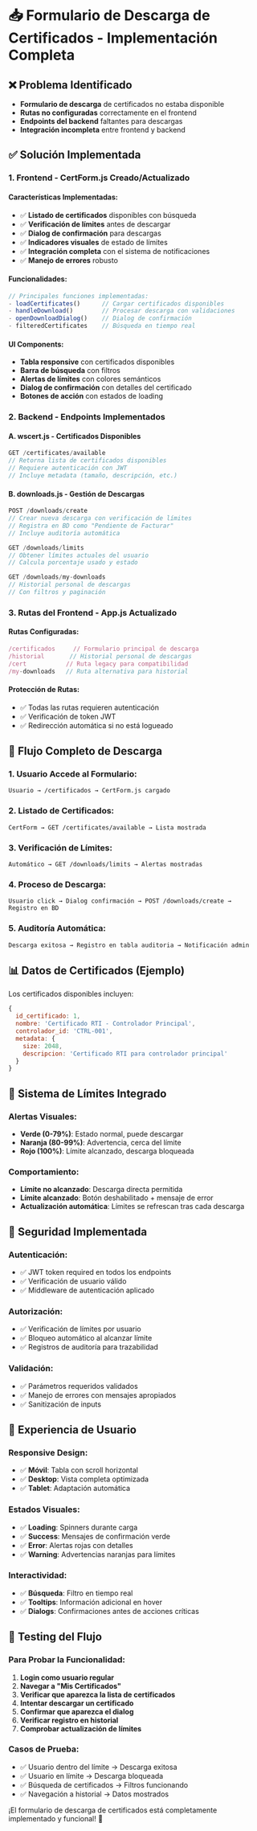 # 📥 Formulario de Descarga de Certificados - Implementación Completa

## ❌ **Problema Identificado**
- **Formulario de descarga** de certificados no estaba disponible
- **Rutas no configuradas** correctamente en el frontend
- **Endpoints del backend** faltantes para descargas
- **Integración incompleta** entre frontend y backend

## ✅ **Solución Implementada**

### **1. Frontend - CertForm.js Creado/Actualizado**

#### **Características Implementadas:**
- ✅ **Listado de certificados** disponibles con búsqueda
- ✅ **Verificación de límites** antes de descargar
- ✅ **Dialog de confirmación** para descargas
- ✅ **Indicadores visuales** de estado de límites
- ✅ **Integración completa** con el sistema de notificaciones
- ✅ **Manejo de errores** robusto

#### **Funcionalidades:**
```javascript
// Principales funciones implementadas:
- loadCertificates()      // Cargar certificados disponibles
- handleDownload()        // Procesar descarga con validaciones
- openDownloadDialog()    // Dialog de confirmación
- filteredCertificates    // Búsqueda en tiempo real
```

#### **UI Components:**
- **Tabla responsive** con certificados disponibles
- **Barra de búsqueda** con filtros
- **Alertas de límites** con colores semánticos
- **Dialog de confirmación** con detalles del certificado
- **Botones de acción** con estados de loading

### **2. Backend - Endpoints Implementados**

#### **A. wscert.js - Certificados Disponibles**
```javascript
GET /certificates/available
// Retorna lista de certificados disponibles
// Requiere autenticación con JWT
// Incluye metadata (tamaño, descripción, etc.)
```

#### **B. downloads.js - Gestión de Descargas**
```javascript
POST /downloads/create
// Crear nueva descarga con verificación de límites
// Registra en BD como "Pendiente de Facturar"
// Incluye auditoría automática

GET /downloads/limits  
// Obtener límites actuales del usuario
// Calcula porcentaje usado y estado

GET /downloads/my-downloads
// Historial personal de descargas
// Con filtros y paginación
```

### **3. Rutas del Frontend - App.js Actualizado**

#### **Rutas Configuradas:**
```javascript
/certificados     // Formulario principal de descarga
/historial       // Historial personal de descargas  
/cert           // Ruta legacy para compatibilidad
/my-downloads   // Ruta alternativa para historial
```

#### **Protección de Rutas:**
- ✅ Todas las rutas requieren autenticación
- ✅ Verificación de token JWT
- ✅ Redirección automática si no está logueado

## 🎯 **Flujo Completo de Descarga**

### **1. Usuario Accede al Formulario:**
```
Usuario → /certificados → CertForm.js cargado
```

### **2. Listado de Certificados:**
```
CertForm → GET /certificates/available → Lista mostrada
```

### **3. Verificación de Límites:**
```
Automático → GET /downloads/limits → Alertas mostradas
```

### **4. Proceso de Descarga:**
```
Usuario click → Dialog confirmación → POST /downloads/create → Registro en BD
```

### **5. Auditoría Automática:**
```
Descarga exitosa → Registro en tabla auditoria → Notificación admin
```

## 📊 **Datos de Certificados (Ejemplo)**

Los certificados disponibles incluyen:
```javascript
{
  id_certificado: 1,
  nombre: 'Certificado RTI - Controlador Principal',
  controlador_id: 'CTRL-001', 
  metadata: {
    size: 2048,
    descripcion: 'Certificado RTI para controlador principal'
  }
}
```

## 🚦 **Sistema de Límites Integrado**

### **Alertas Visuales:**
- **Verde (0-79%)**: Estado normal, puede descargar
- **Naranja (80-99%)**: Advertencia, cerca del límite  
- **Rojo (100%)**: Límite alcanzado, descarga bloqueada

### **Comportamiento:**
- **Límite no alcanzado**: Descarga directa permitida
- **Límite alcanzado**: Botón deshabilitado + mensaje de error
- **Actualización automática**: Límites se refrescan tras cada descarga

## 🔐 **Seguridad Implementada**

### **Autenticación:**
- ✅ JWT token required en todos los endpoints
- ✅ Verificación de usuario válido
- ✅ Middleware de autenticación aplicado

### **Autorización:**
- ✅ Verificación de límites por usuario
- ✅ Bloqueo automático al alcanzar límite
- ✅ Registros de auditoría para trazabilidad

### **Validación:**
- ✅ Parámetros requeridos validados
- ✅ Manejo de errores con mensajes apropiados
- ✅ Sanitización de inputs

## 🎨 **Experiencia de Usuario**

### **Responsive Design:**
- ✅ **Móvil**: Tabla con scroll horizontal
- ✅ **Desktop**: Vista completa optimizada
- ✅ **Tablet**: Adaptación automática

### **Estados Visuales:**
- ✅ **Loading**: Spinners durante carga
- ✅ **Success**: Mensajes de confirmación verde
- ✅ **Error**: Alertas rojas con detalles
- ✅ **Warning**: Advertencias naranjas para límites

### **Interactividad:**
- ✅ **Búsqueda**: Filtro en tiempo real
- ✅ **Tooltips**: Información adicional en hover
- ✅ **Dialogs**: Confirmaciones antes de acciones críticas

## 🧪 **Testing del Flujo**

### **Para Probar la Funcionalidad:**

1. **Login como usuario regular**
2. **Navegar a "Mis Certificados"**
3. **Verificar que aparezca la lista de certificados**
4. **Intentar descargar un certificado**
5. **Confirmar que aparezca el dialog**
6. **Verificar registro en historial**
7. **Comprobar actualización de límites**

### **Casos de Prueba:**
- ✅ Usuario dentro del límite → Descarga exitosa
- ✅ Usuario en límite → Descarga bloqueada  
- ✅ Búsqueda de certificados → Filtros funcionando
- ✅ Navegación a historial → Datos mostrados

¡El formulario de descarga de certificados está completamente implementado y funcional! 🚀